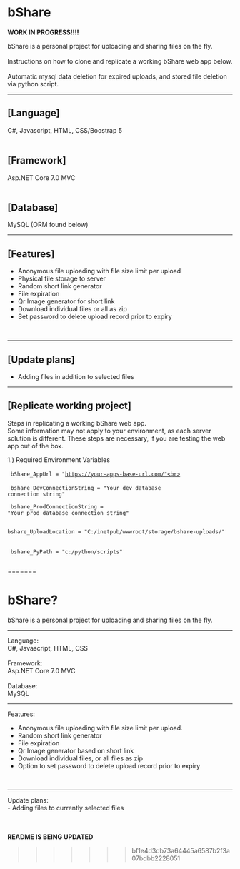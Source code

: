 # bShare

<b>WORK IN PROGRESS!!!!</b>

bShare is a personal project for uploading and sharing files on the fly.<br><br>
Instructions on how to clone and replicate a working bShare web app below.<br><br>
Automatic mysql data deletion for expired uploads, and stored file deletion via python script.<br>

<hr>

[Language] <br>
-
C#, Javascript, HTML, CSS/Boostrap 5 <br><br>

[Framework] <br> 
-
Asp.NET Core 7.0 MVC <br><br>

[Database] <br>
-
MySQL (ORM found below)

<hr>

[Features]<br>
-
- Anonymous file uploading with file size limit per upload <br>
- Physical file storage to server <br>
- Random short link generator <br>
- File expiration <br>
- Qr Image generator for short link <br>
- Download individual files or all as zip <br>
- Set password to delete upload record prior to expiry <br>

<br>
<hr>

[Update plans]<br>
-
- Adding files in addition to selected files <br>

<hr>

[Replicate working project]<br>
-

Steps in replicating a working bShare web app.<br>
Some information may not apply to your environment, as each server solution is different.
These steps are necessary, if you are testing the web app out of the box.

1.) Required Environment Variables<br><br>
<code>
bShare_AppUrl = "https://your-apps-base-url.com/"<br>
</code>
<br>
<code>
bshare_DevConnectionString = "Your dev database connection string"<br>
</code>
<br>
<code>
bshare_ProdConnectionString = "Your prod database connection string"<br>
</code>
<br>
<code>
bshare_UploadLocation = "C:/inetpub/wwwroot/storage/bshare-uploads/"<br>
</code>
<br>
<code>
bshare_PyPath = "c:/python/scripts"<br>
</code>






=======
# bShare?

bShare is a personal project for uploading and sharing files on the fly.
<hr>

Language: <br/>
C#, Javascript, HTML, CSS <br/><br/>
Framework: <br/> 
Asp.NET Core 7.0 MVC <br/><br/>
Database: <br/>
MySQL
<hr>

Features:<br/>
- Anonymous file uploading with file size limit per upload. <br/>
- Random short link generator <br/>
- File expiration <br/>
- Qr Image generator based on short link <br/>
- Download individual files, or all files as zip <br/>
- Option to set password to delete upload record prior to expiry <br/>
<br/>

<hr>
Update plans: <br/>
- Adding files to currently selected files <br/>

<br/><br/>
<b>README IS BEING UPDATED</b>
>>>>>>> bf1e4d3db73a64445a6587b2f3a07bdbb2228051
